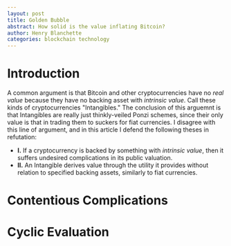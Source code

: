 ```yaml
---
layout: post
title: Golden Bubble
abstract: How solid is the value inflating Bitcoin?
author: Henry Blanchette
categories: blockchain technology
---
```


# Introduction

A common argument is that Bitcoin and other cryptocurrencies have no _real
value_ because they have no backing asset with _intrinsic value_. Call these
kinds of cryptocurrencies "Intangibles." The conclusion of this arguemnt is that
Intangibles are really just thinkly-veiled Ponzi schemes, since their only value
is that in trading them to suckers for fiat currencies. I disagree with this
line of argument, and in this article I defend the following theses in
refutation:

- **I.** If a cryptocurrency is backed by something with _intrinsic value_, then
  it suffers undesired complications in its public valuation.
- **II.** An Intangible derives value through the utility it provides without
  relation to specified backing assets, similarly to fiat currencies.

# Contentious Complications

# Cyclic Evaluation
